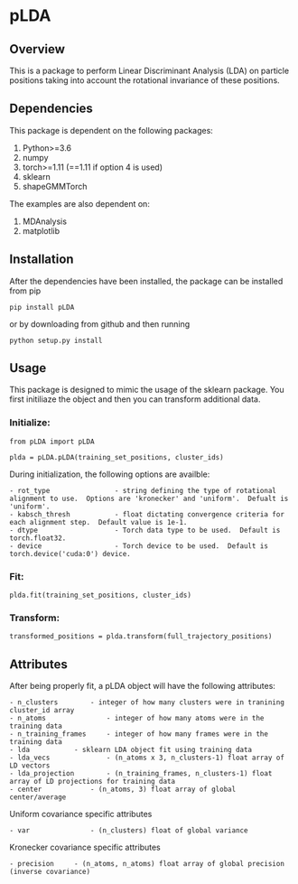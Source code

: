 # pLDA

## Overview

This is a package to perform Linear Discriminant Analysis (LDA) on particle positions taking into account the rotational invariance of these positions.  

## Dependencies

This package is dependent on the following packages:

1. Python>=3.6 
2. numpy
3. torch>=1.11 (==1.11 if option 4 is used)
4. sklearn
5. shapeGMMTorch

The examples are also dependent on:

1. MDAnalysis
2. matplotlib

## Installation

After the dependencies have been installed, the package can be installed from pip

`pip install pLDA`

or by downloading from github and then running

`python setup.py install`

## Usage 

This package is designed to mimic the usage of the sklearn package.  You first initiliaze the object and then you can transform additional data.

### Initialize:

`from pLDA import pLDA`

`plda = pLDA.pLDA(training_set_positions, cluster_ids)`

During initialization, the following options are availble:

	- rot_type                - string defining the type of rotational alignment to use.  Options are 'kronecker' and 'uniform'.  Defualt is 'uniform'.
	- kabsch_thresh           - float dictating convergence criteria for each alignment step.  Default value is 1e-1.
	- dtype                   - Torch data type to be used.  Default is torch.float32.
	- device                  - Torch device to be used.  Default is torch.device('cuda:0') device.

### Fit:

`plda.fit(training_set_positions, cluster_ids)`

### Transform:


`transformed_positions = plda.transform(full_trajectory_positions)`

## Attributes

After being properly fit, a pLDA object will have the following attributes:

	- n_clusters		- integer of how many clusters were in tranining cluster_id array
	- n_atoms           	- integer of how many atoms were in the training data
	- n_training_frames    	- integer of how many frames were in the training data
	- lda 			- sklearn LDA object fit using training data
	- lda_vecs              - (n_atoms x 3, n_clusters-1) float array of LD vectors
	- lda_projection        - (n_training_frames, n_clusters-1) float array of LD projections for training data
	- center	      	- (n_atoms, 3) float array of global center/average

Uniform covariance specific attributes

	- var		       	- (n_clusters) float of global variance

Kronecker covariance specific attributes

	- precision	   	- (n_atoms, n_atoms) float array of global precision (inverse covariance)


